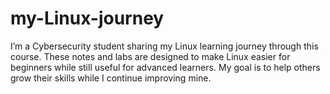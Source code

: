 # my-Linux-journey
I’m a Cybersecurity student sharing my Linux learning journey through this course. These notes and labs are designed to make Linux easier for beginners while still useful for advanced learners. My goal is to help others grow their skills while I continue improving mine.
